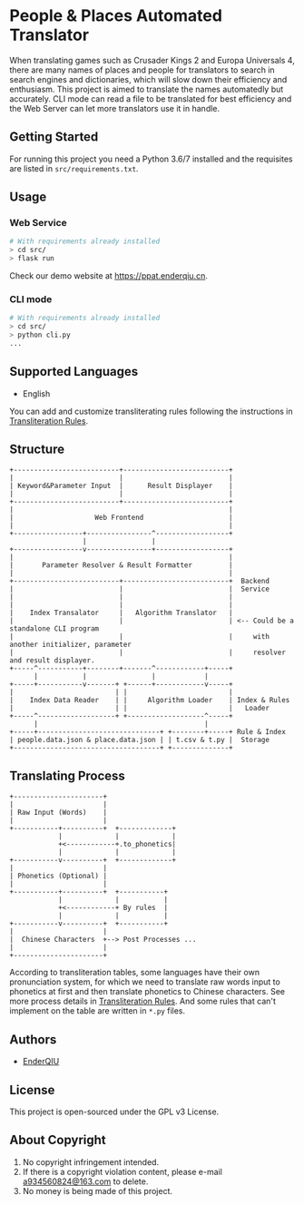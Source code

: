 # People & Places Automated Translator

When translating games such as Crusader Kings 2 and Europa Universals 4, there are many names of places and people for
 translators to search in search engines and dictionaries, which will slow down their efficiency and enthusiasm. 
This project is aimed to translate the names automatedly but accurately. CLI mode can read a file to be translated for
 best efficiency and the Web Server can let more translators use it in handle.

## Getting Started

For running this project you need a Python 3.6/7 installed and the requisites are listed in `src/requirements.txt`.

## Usage

### Web Service

```sh
# With requirements already installed
> cd src/
> flask run
```

Check our demo website at <https://ppat.enderqiu.cn>.

### CLI mode

```sh
# With requirements already installed
> cd src/
> python cli.py
...
```

## Supported Languages

- English

You can add and customize transliterating rules following the instructions in 
[Transliteration Rules](src/translators/data/README).

## Structure

```ascii
+--------------------------+--------------------------+
|                          |                          |
| Keyword&Parameter Input  |      Result Displayer    |
|                          |                          |
+--------------------------+--------------------------+
|                                                     |
|                    Web Frontend                     |
|                                                     |
+-----------------+----------------^------------------+
                  |                |
+-----------------v----------------+------------------+
|                                                     |
|       Parameter Resolver & Result Formatter         |
|                                                     |
+--------------------------+--------------------------+  Backend
|                          |                          |  Service
|                          |                          |
|                          |                          |
|    Index Transalator     |   Algorithm Translator   |
|                          |                          | <-- Could be a standalone CLI program
|                          |                          |     with another initializer, parameter
|                          |                          |     resolver and result displayer.
+-----^-----------+--------+-------^------------+-----+
      |           |                |            |
+-----+-----------v-------+ +------+------------v-----+
|                         | |                         |
|    Index Data Reader    | |     Algorithm Loader    | Index & Rules
|                         | |                         |   Loader
+-----^-------------------+ +-------------------^-----+
      |                                         |
+-----+------------------------------+ +--------+-----+ Rule & Index
| people.data.json & place.data.json | | t.csv & t.py |  Storage
+------------------------------------+ +--------------+
```

## Translating Process


```
+----------------------+
|                      |
| Raw Input (Words)    |
|                      |
+-----------+----------+  +-------------+
            |             |             |
            +<------------+.to_phonetics|
            |             |             |
+-----------v----------+  +-------------+
|                      |
| Phonetics (Optional) |
|                      |
+-----------+----------+  +-----------+
            |             |           |
            +<------------+ By rules  |
            |             |           |
+-----------v----------+  +-----------+
|                      |
|  Chinese Characters  +--> Post Processes ...
|                      |
+----------------------+
```

According to transliteration tables, some languages have their own pronunciation system, for which we need to translate
 raw words input to phonetics at first and then translate phonetics to Chinese characters. See more process details in 
 [Transliteration Rules](src/translators/data/README). And some rules that can't implement on the table are written
 in `*.py` files.


## Authors

- [EnderQIU](https://github.com/EnderQIU)

## License

This project is open-sourced under the GPL v3 License.

## About Copyright

1. No copyright infringement intended.
2. If there is a copyright violation content, please e-mail <a934560824@163.com> to delete.
3. No money is being made of this project.
